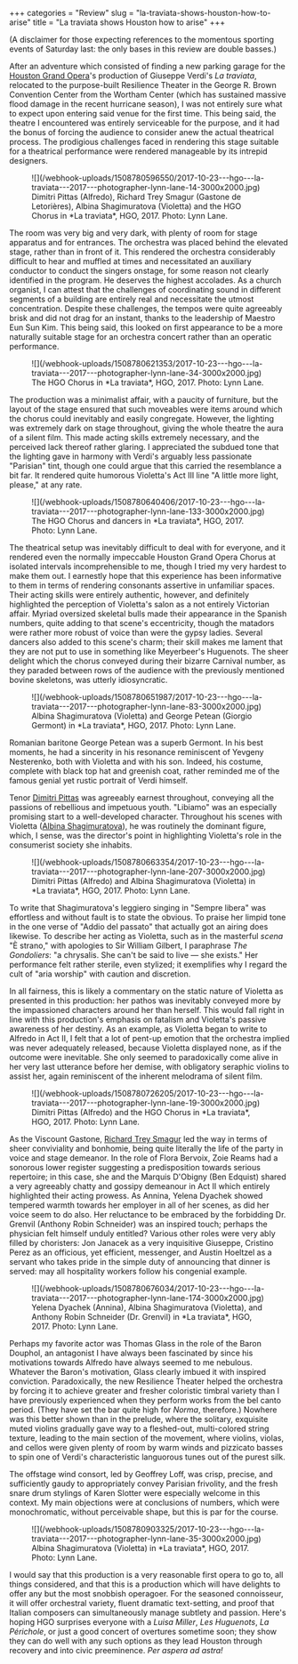 +++
categories = "Review"
slug = "la-traviata-shows-houston-how-to-arise"
title = "La traviata shows Houston how to arise"
+++

(A disclaimer for those expecting references to the momentous sporting events of Saturday last: the only bases in this review are double basses.)

After an adventure which consisted of finding a new parking garage for the [Houston Grand Opera](/scene/companies/houston-grand-opera/)'s production of Giuseppe Verdi's *La traviata*, relocated to the purpose-built Resilience Theater in the George R. Brown Convention Center from the Wortham Center (which has sustained massive flood damage in the recent hurricane season), I was not entirely sure what to expect upon entering said venue for the first time. This being said, the theatre I encountered was entirely serviceable for the purpose, and it had the bonus of forcing the audience to consider anew the actual theatrical process. The prodigious challenges faced in rendering this stage suitable for a theatrical performance were rendered manageable by its intrepid designers.

<figure data-type="image">
![](/webhook-uploads/1508780596550/2017-10-23---hgo---la-traviata---2017---photographer-lynn-lane-14-3000x2000.jpg)
<figcaption>Dimitri Pittas (Alfredo), Richard Trey Smagur (Gastone de Letorières), Albina Shagimuratova (Violetta) and the HGO Chorus in *La traviata*, HGO, 2017. Photo: Lynn Lane.</figcaption>
</figure>

The room was very big and very dark, with plenty of room for stage apparatus and for entrances. The orchestra was placed behind the elevated stage, rather than in front of it. This rendered the orchestra considerably difficult to hear and muffled at times and necessitated an auxiliary conductor to conduct the singers onstage, for some reason not clearly identified in the program. He deserves the highest accolades. As a church organist, I can attest that the challenges of coordinating sound in different segments of a building are entirely real and necessitate the utmost concentration. Despite these challenges, the tempos were quite agreeably brisk and did not drag for an instant, thanks to the leadership of Maestro Eun Sun Kim. This being said, this looked on first appearance to be a more naturally suitable stage for an orchestra concert rather than an operatic performance.

<figure data-type="image">
![](/webhook-uploads/1508780621353/2017-10-23---hgo---la-traviata---2017---photographer-lynn-lane-34-3000x2000.jpg)
<figcaption>The HGO Chorus in *La traviata*, HGO, 2017. Photo: Lynn Lane.</figcaption>
</figure>

The production was a minimalist affair, with a paucity of furniture, but the layout of the stage ensured that such moveables were items around which the chorus could inevitably and easily congregate. However, the lighting was extremely dark on stage throughout, giving the whole theatre the aura of a silent film. This made acting skills extremely necessary, and the perceived lack thereof rather glaring. I appreciated the subdued tone that the lighting gave in harmony with Verdi's arguably less passionate "Parisian" tint, though one could argue that this carried the resemblance a bit far. It rendered quite humorous Violetta's Act III line "A little more light, please," at any rate.

<figure data-type="image">
![](/webhook-uploads/1508780640406/2017-10-23---hgo---la-traviata---2017---photographer-lynn-lane-133-3000x2000.jpg)
<figcaption>The HGO Chorus and dancers in *La traviata*, HGO, 2017. Photo: Lynn Lane.</figcaption>
</figure>

The theatrical setup was inevitably difficult to deal with for everyone, and it rendered even the normally impeccable Houston Grand Opera Chorus at isolated intervals incomprehensible to me, though I tried my very hardest to make them out. I earnestly hope that this experience has been informative to them in terms of rendering consonants assertive in unfamiliar spaces. Their acting skills were entirely authentic, however, and definitely highlighted the perception of Violetta's salon as a not entirely Victorian affair. Myriad oversized skeletal bulls made their appearance in the Spanish numbers, quite adding to that scene's eccentricity, though the matadors were rather more robust of voice than were the gypsy ladies. Several dancers also added to this scene's charm; their skill makes me lament that they are not put to use in something like Meyerbeer's Huguenots. The sheer delight which the chorus conveyed during their bizarre Carnival number, as they paraded between rows of the audience with the previously mentioned bovine skeletons, was utterly idiosyncratic.

<figure data-type="image">
![](/webhook-uploads/1508780651987/2017-10-23---hgo---la-traviata---2017---photographer-lynn-lane-83-3000x2000.jpg)
<figcaption>Albina Shagimuratova (Violetta) and George Petean (Giorgio Germont) in *La traviata*, HGO, 2017. Photo: Lynn Lane.</figcaption>
</figure>

Romanian baritone George Petean was a superb Germont. In his best moments, he had a sincerity in his resonance reminiscent of Yevgeny Nesterenko, both with Violetta and with his son. Indeed, his costume, complete with black top hat and greenish coat, rather reminded me of the famous genial yet rustic portrait of Verdi himself.

Tenor [Dimitri Pittas](/scene/people/dimitri-pittas/) was agreeably earnest throughout, conveying all the passions of rebellious and impetuous youth. "Libiamo" was an especially promising start to a well-developed character. Throughout his scenes with Violetta ([Albina Shagimuratova](/scene/people/albina-shagimuratova/)), he was routinely the dominant figure, which, I sense, was the director's point in highlighting Violetta's role in the consumerist society she inhabits.

<figure data-type="image">
![](/webhook-uploads/1508780663354/2017-10-23---hgo---la-traviata---2017---photographer-lynn-lane-207-3000x2000.jpg)
<figcaption>Dimitri Pittas (Alfredo) and Albina Shagimuratova (Violetta) in *La traviata*, HGO, 2017. Photo: Lynn Lane.</figcaption>
</figure>

To write that Shagimuratova's leggiero singing in "Sempre libera" was effortless and without fault is to state the obvious. To praise her limpid tone in the one verse of "Addio del passato" that actually got an airing does likewise. To describe her acting as Violetta, such as in the masterful *scena* "È strano," with apologies to Sir William Gilbert, I paraphrase *The Gondoliers*: "a chrysalis. She can't be said to live — she exists." Her performance felt rather sterile, even stylized; it exemplifies why I regard the cult of "aria worship" with caution and discretion.
 
In all fairness, this is likely a commentary on the static nature of Violetta as presented in this production: her pathos was inevitably conveyed more by the impassioned characters around her than herself. This would fall right in line with this production's emphasis on fatalism and Violetta's passive awareness of her destiny. As an example, as Violetta began to write to Alfredo in Act II, I felt that a lot of pent-up emotion that the orchestra implied was never adequately released, because Violetta displayed none, as if the outcome were inevitable. She only seemed to paradoxically come alive in her very last utterance before her demise, with obligatory seraphic violins to assist her, again reminiscent of the inherent melodrama of silent film.

<figure data-type="image">
![](/webhook-uploads/1508780726205/2017-10-23---hgo---la-traviata---2017---photographer-lynn-lane-19-3000x2000.jpg)
<figcaption>Dimitri Pittas (Alfredo) and the HGO Chorus in *La traviata*, HGO, 2017. Photo: Lynn Lane.</figcaption>
</figure>
 
As the Viscount Gastone, [Richard Trey Smagur](/scene/people/richard-trey-smagur/) led the way in terms of sheer conviviality and bonhomie, being quite literally the life of the party in voice and stage demeanor. In the role of Flora Bervoix, Zoie Reams had a sonorous lower register suggesting a predisposition towards serious repertoire; in this case, she and the Marquis D'Obigny (Ben Edquist) shared a very agreeably chatty and gossipy demeanour in Act II which entirely highlighted their acting prowess. As Annina, Yelena Dyachek showed tempered warmth towards her employer in all of her scenes, as did her voice seem to do also. Her reluctance to be embraced by the forbidding Dr. Grenvil (Anthony Robin Schneider) was an inspired touch; perhaps the physician felt himself unduly entitled? Various other roles were very ably filled by choristers: Jon Janacek as a very inquisitive Giuseppe, Cristino Perez as an officious, yet efficient, messenger, and Austin Hoeltzel as a servant who takes pride in the simple duty of announcing that dinner is served: may all hospitality workers follow his congenial example.

<figure data-type="image">
![](/webhook-uploads/1508780676034/2017-10-23---hgo---la-traviata---2017---photographer-lynn-lane-174-3000x2000.jpg)
<figcaption>Yelena Dyachek (Annina), Albina Shagimuratova (Violetta), and Anthony Robin Schneider (Dr. Grenvil) in *La traviata*, HGO, 2017. Photo: Lynn Lane.</figcaption>
</figure>

Perhaps my favorite actor was Thomas Glass in the role of the Baron Douphol, an antagonist I have always been fascinated by since his motivations towards Alfredo have always seemed to me nebulous. Whatever the Baron's motivation, Glass clearly imbued it with inspired conviction. 
Paradoxically, the new Resilience Theater helped the orchestra by forcing it to achieve greater and fresher coloristic timbral variety than I have previously experienced when they perform works from the bel canto period. (They have set the bar quite high for *Norma*, therefore.) Nowhere was this better shown than in the prelude, where the solitary, exquisite muted violins gradually gave way to a fleshed-out, multi-colored string texture, leading to the main section of the movement, where violins, violas, and cellos were given plenty of room by warm winds and pizzicato basses to spin one of Verdi's characteristic languorous tunes out of the purest silk.

The offstage wind consort, led by Geoffrey Loff, was crisp, precise, and sufficiently gaudy to appropriately convey Parisian frivolity, and the fresh snare drum stylings of Karen Slotter were especially welcome in this context. My main objections were at conclusions of numbers, which were monochromatic, without perceivable shape, but this is par for the course.

<figure data-type="image">
![](/webhook-uploads/1508780903325/2017-10-23---hgo---la-traviata---2017---photographer-lynn-lane-35-3000x2000.jpg)
<figcaption>Albina Shagimuratova (Violetta) in *La traviata*, HGO, 2017. Photo: Lynn Lane.</figcaption>
</figure>

I would say that this production is a very reasonable first opera to go to, all things considered, and that this is a production which will have delights to offer any but the most snobbish operagoer. For the seasoned connoisseur, it will offer orchestral variety, fluent dramatic text-setting, and proof that Italian composers can simultaneously manage subtlety and passion. Here's hoping HGO surprises everyone with a *Luisa Miller*, *Les Huguenots*, *La Périchole*, or just a good concert of overtures sometime soon; they show they can do well with any such options as they lead Houston through recovery and into civic preeminence. *Per aspera ad astra!*
